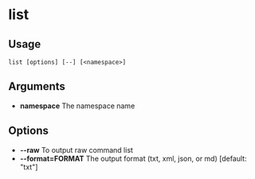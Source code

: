 # list

## Usage
`list [options] [--] [<namespace>]`

## Arguments
* **namespace**
  The namespace name

## Options
* **--raw**
  To output raw command list
* **--format=FORMAT**
  The output format (txt, xml, json, or md) [default: "txt"]
